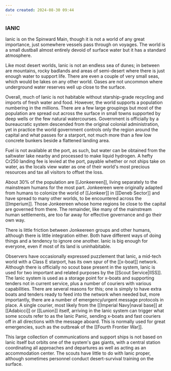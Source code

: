 ```yaml
---
date created: 2024-08-30 09:44
---
```

### IANIC
Ianic is on the Spinward Main, though it is not a world of any great importance, just somewhere vessels pass through on voyages. The world is a small dustball almost entirely devoid of surface water but it has a standard atmosphere.

Like most desert worlds, Ianic is not an endless sea of dunes; in between are mountains, rocky badlands and areas of semi-desert where there is just enough water to support life. There are even a couple of very small seas, which would be lakes on any other world. Oases are not uncommon where underground water reserves well up close to the surface.

Overall, much of Ianic is not habitable without starship-grade recycling and imports of fresh water and food.  However, the world supports a population numbering in the millions. There are a few large groupings but most of the population are spread out across the surface in small towns supported by deep wells or the few natural watercourses. Government is officially by a bureaucratic system descended from the original colonial administration, yet in practice the world government controls only the region around the capital and what passes for a starport, not much more than a few low concrete bunkers beside a flattened landing area.

Fuel is not available at the port, as such, but water can be obtained from the saltwater lake nearby and processed to make liquid hydrogen. A hefty Cr250 landing fee is levied at the port, payable whether or not ships take on water, as the locals view water as one of their world's most precious resources and tax all visitors to offset the loss.

About 30% of the population are [[Jonkeereen]], living separately to the mainstream humans for the most part. Jonkeereen were originally adapted from humans to colonize the world of [[Jonkeer]] in [[Deneb Sector]] and have spread to many other worlds, to be encountered across the [[Imperium]]. Those Jonkeereen whose home regions lie close to the capital are governed from there.  The remainder, like many of the mainstream human settlements, are too far away for effective governance and go their own way.

There is little friction between Jonkeereen groups and other humans, although there is little integration either.  Both have different ways of doing things and a tendency to ignore one another. Ianic is big enough for everyone, even if most of its land is uninhabitable.

Observers have occasionally expressed puzzlement that Ianic, a mid-tech world with a Class E starport, has its own spur of the [[x-boat]] network. Although there is officially no scout base present in the system, Ianic is used for two important and related purposes by the [[Scout Service|IISS]].  The Ianic system is used as a storage point for x-boats and supporting tenders not in current service, plus a number of couriers with various capabilities. There are several reasons for this; one is simply to have extra boats and tenders ready to feed into the network when needed but, more importantly, there are a number of emergency/urgent message protocols in place. A single courier, most likely from the [[Imperial Navy|naval base]] at [[Adabicci]] or [[Lunion]] itself, arriving in the Ianic system can trigger what some scouts refer to as the Ianic Panic, sending x-boats and fast couriers off in all directions with the message aboard. This is normally used for great emergencies, such as the outbreak of the [[Fourth Frontier War]].

This large collection of communications and support ships is not based on Ianic itself but orbits one of the system's gas giants, with a central station coordinating all approaches and departures as well as acting as an accommodation center. The scouts have little to do with Ianic proper, although sometimes personnel conduct desert-survival training on the surface.